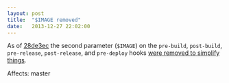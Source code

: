 ```yaml
---
layout: post
title:  "$IMAGE removed"
date:   2013-12-27 22:02:00
---
```


As of [28de3ec](https://github.com/progrium/dokku/commit/28de3ecaa3231a223f83fd8d03f373308673bc40) the second parameter (`$IMAGE`) on the `pre-build`, `post-build`, `pre-release`, `post-release`, and `pre-deploy` hooks [were removed to simplify things](https://github.com/progrium/dokku/issues/313).

Affects: master
